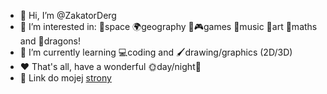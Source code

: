 - 👋 Hi, I’m @ZakatorDerg
- 👀 I’m interested in: 🚀space 🌍geography 🎲🎮games 🎵music 🎨art 🔢maths and 🐉dragons!
- 🌱 I’m currently learning 💻coding and 🖌️drawing/graphics (2D/3D)
- ❤️ That's all, have a wonderful 🌞day/night🌙
- 🙂 Link do mojej [strony](https://zakatorderg.github.io/)
<!---
ZakatorDerg/ZakatorDerg is a ✨ special ✨ repository because its `README.md` (this file) appears on your GitHub profile.
You can click the Preview link to take a look at your changes.
--->

